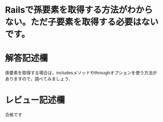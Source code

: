 # Railsで孫要素を取得する方法がわからない。ただ子要素を取得する必要はないです。
# 解答記述欄

孫要素を取得する場合は，includesメソッドやthroughオプションを使う方法がありますので，調べてみましょう．





# レビュー記述欄

合格です
